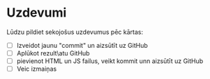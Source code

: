 # Uzdevumi

Lūdzu pildiet sekojošus uzdevumus pēc kārtas:

- [ ] Izveidot jaunu "commit" un aizsūtīt uz GitHub
- [ ] Aplūkot rezult\atu GitHub
- [ ] pievienot HTML un JS failus, veikt kommit unn aizsūtīt uz GitHub
- [ ] Veic izmaiņas